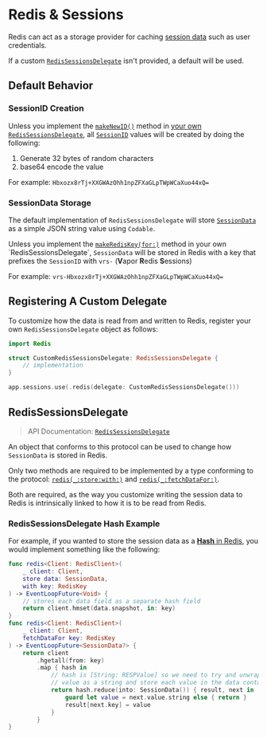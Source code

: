 # Redis & Sessions

Redis can act as a storage provider for caching [session data](../advanced/sessions.md#session-data) such as user credentials.

If a custom [`RedisSessionsDelegate`](https://api.vapor.codes/redis/documentation/redis/redissessionsdelegate) isn't provided, a default will be used.

## Default Behavior

### SessionID Creation

Unless you implement the [`makeNewID()`](https://api.vapor.codes/redis/documentation/redis/redissessionsdelegate/makenewid()-3hyne) method in [your own `RedisSessionsDelegate`](#redissessionsdelegate), all [`SessionID`](https://api.vapor.codes/vapor/documentation/vapor/sessionid) values will be created by doing the following:

1. Generate 32 bytes of random characters
1. base64 encode the value

For example: `Hbxozx8rTj+XXGWAzOhh1npZFXaGLpTWpWCaXuo44xQ=`

### SessionData Storage

The default implementation of `RedisSessionsDelegate` will store [`SessionData`](https://api.vapor.codes/vapor/documentation/vapor/sessiondata) as a simple JSON string value using `Codable`.

Unless you implement the [`makeRedisKey(for:)`](https://api.vapor.codes/redis/documentation/redis/redissessionsdelegate/makerediskey(for:)-5nfge) method in your own `RedisSessionsDelegate`, `SessionData` will be stored in Redis with a key that prefixes the `SessionID` with `vrs-` (**V**apor **R**edis **S**essions)

For example: `vrs-Hbxozx8rTj+XXGWAzOhh1npZFXaGLpTWpWCaXuo44xQ=`

## Registering A Custom Delegate

To customize how the data is read from and written to Redis, register your own `RedisSessionsDelegate` object as follows:

```swift
import Redis

struct CustomRedisSessionsDelegate: RedisSessionsDelegate {
    // implementation
}

app.sessions.use(.redis(delegate: CustomRedisSessionsDelegate()))
```

## RedisSessionsDelegate

> API Documentation: [`RedisSessionsDelegate`](https://api.vapor.codes/redis/documentation/redis/redissessionsdelegate)

An object that conforms to this protocol can be used to change how `SessionData` is stored in Redis.

Only two methods are required to be implemented by a type conforming to the protocol: [`redis(_:store:with:)`](https://api.vapor.codes/redis/documentation/redis/redissessionsdelegate/redis(_:store:with:)) and [`redis(_:fetchDataFor:)`](https://api.vapor.codes/redis/documentation/redis/redissessionsdelegate/redis(_:fetchdatafor:)).

Both are required, as the way you customize writing the session data to Redis is intrinsically linked to how it is to be read from Redis.

### RedisSessionsDelegate Hash Example

For example, if you wanted to store the session data as a [**Hash** in Redis](https://redis.io/topics/data-types-intro#redis-hashes), you would implement something like the following:

```swift
func redis<Client: RedisClient>(
    _ client: Client,
    store data: SessionData,
    with key: RedisKey
) -> EventLoopFuture<Void> {
    // stores each data field as a separate hash field
    return client.hmset(data.snapshot, in: key)
}
func redis<Client: RedisClient>(
    _ client: Client,
    fetchDataFor key: RedisKey
) -> EventLoopFuture<SessionData?> {
    return client
        .hgetall(from: key)
        .map { hash in
            // hash is [String: RESPValue] so we need to try and unwrap the
            // value as a string and store each value in the data container
            return hash.reduce(into: SessionData()) { result, next in
                guard let value = next.value.string else { return }
                result[next.key] = value
            }
        }
}
```
